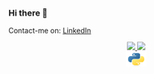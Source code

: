 ### Hi there 👋

Contact-me on:
[LinkedIn](https://www.linkedin.com/in/gustavozagnoli/)

<div align="center">
  <a href="https://github.com/guzcv99">
  <img height="180em" src="https://github-readme-stats.vercel.app/api?username=guzcv99&show_icons=true&theme=dracula&include_all_commits=true&count_private=true"/>
    
  <img height="180em" src="https://github-readme-stats.vercel.app/api/top-langs/?username=guzcv99&layout=compact&langs_count=7&theme=dracula"/>
</div>

<div align="center">
<img align="center" alt="Python" height="30" width="40" src="https://raw.githubusercontent.com/devicons/devicon/master/icons/python/python-original.svg">
</div>
